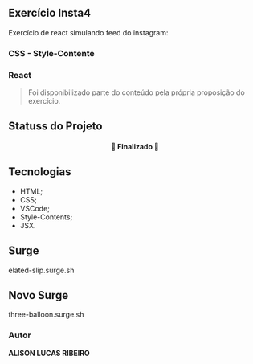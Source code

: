 ## Exercício Insta4

Exercício de react simulando feed do instagram:

### CSS - Style-Contente
### React


> Foi disponibilizado parte do conteúdo pela própria proposição do exercício.



## Statuss do Projeto
<h4 align="center"> 
	🚧  Finalizado  🚧
</h4>

## Tecnologias

- HTML;
- CSS;
- VSCode;
- Style-Contents;
- JSX.

## Surge
elated-slip.surge.sh

## Novo Surge
three-balloon.surge.sh

### Autor

**ALISON LUCAS RIBEIRO**
